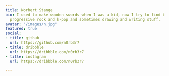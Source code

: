 ```yaml
---
title: Norbert Stange
bio: I used to make wooden swords when I was a kid, now I try to find bugs. I love
  progressive rock and k-pop and sometimes drawing and writing stuff.
avatar: "/images/n.jpg"
featured: true
social:
- title: github
  url: https://github.com/n0rb3r7
- title: dribbble
  url: https://dribbble.com/n0rb3r7
- title: instagram
  url: https://dribbble.com/n0rb3r7

---
```


